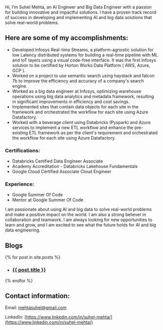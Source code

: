 Hi, I'm Suhel Mehta, an AI Engineer and Big Data Engineer with a passion for building innovative and impactful solutions. I have a proven track record of success in developing and implementing AI and big data solutions that solve real-world problems.

## Here are some of my accomplishments:

- Developed Infosys Real-time Streams, a platform-agnostic solution for low Latency distributed systems for building a real-time pipeline with ML and IoT layers using a visual code-free interface. It was the first Infosys solution to be certified by Horton Works Data Platform ( AWS, Azure, GCP ).
- Worked on a project to use semantic search using haystack and falcon 7b to improve the efficiency and accuracy of a company's search engine.
- Worked as a big data engineer at Infosys, optimizing warehouse operations using big data analytics and metadata framework, resulting in significant improvements in efficiency and cost savings.
- Implemented sites that contain data objects for each site in the framework and orchestrated the workflow for each site using Azure Datafactory.
- Worked with a beverage client using Databricks (Pyspark) and Azure services to implement a new ETL workflow and enhance the pre-existing ETL framework as per the client's requirement and orchestrated the workflow for each site using Azure Datafactory.

### Certifications:

- Databricks Certified Data Engineer Associate
- Academy Accreditation - Databricks Lakehouse Fundamentals
- Google Cloud Certified Associate Cloud Engineer

### Experience:

- Google Summer Of Code
- Mentor at Google Summer Of Code

I am passionate about using AI and big data to solve real-world problems and make a positive impact on the world. I am also a strong believer in collaboration and teamwork. I am always looking for new opportunities to learn and grow, and I am excited to see what the future holds for AI and big data engineering.


## Blogs
{% for post in site.posts %}
 
<ul>
 
<li><h3><a href="{{ post.url | relative_url }}">{{ post.title }}</a></h3></li>
 
</ul>
{% endfor %}


## Contact information:

Email: mehtasuhel@gmail.com

LinkedIn: [https://www.linkedin.com/in/suhel-mehta/](https://www.linkedin.com/in/suhel-mehta/)
